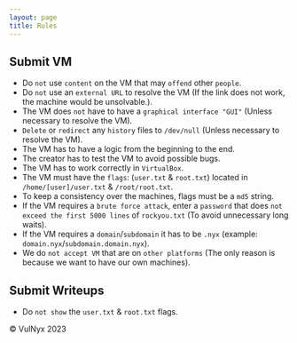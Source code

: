 ```yaml
---
layout: page
title: Rules
---
```


## Submit VM

- Do `not` use `content` on the VM that may `offend` other `people`.
- Do `not` use an `external URL` to resolve the VM (If the link does not work, the machine would be unsolvable.).
- The VM does `not` have to have a `graphical interface "GUI"` (Unless necessary to resolve the VM).
- `Delete` or `redirect` any `history` files to `/dev/null` (Unless necessary to resolve the VM).
- The VM has to have a logic from the beginning to the end.
- The creator has to test the VM to avoid possible bugs.
- The VM has to work correctly in `VirtualBox`.
- The VM must have the `flags`: (`user.txt` & `root.txt`) located in `/home/[user]/user.txt` & `/root/root.txt`.
- To keep a consistency over the machines, flags must be a `md5` string.
- If the VM requires a `brute force attack`, enter a `password` that does `not exceed the first 5000 lines` of `rockyou.txt` (To avoid unnecessary long waits).
- If the VM requires a `domain`/`subdomain` it has to be `.nyx` (example: `domain.nyx`/`subdomain.domain.nyx`).
- We do `not accept VM` that are on `other platforms` (The only reason is because we want to have our own machines).

## Submit Writeups

- Do `not show` the `user.txt` & `root.txt` flags.
<footer>
  <p>© VulNyx 2023</p>
</footer>
